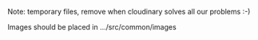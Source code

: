 Note: temporary files, remove when cloudinary solves all our problems :-)

Images should be placed in .../src/common/images